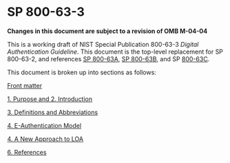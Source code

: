 # SP 800-63-3
**Changes in this document are subject to a revision of OMB M-04-04**

This is a working draft of NIST Special Publication 800-63-3 *Digital Authentication Guideline*. This document is the top-level replacement for SP 800-63-2, and references [SP 800-63A](../sp800-63a/README.md), [SP 800-63B](../sp800-63b/README.md), and SP [800-63C](../sp800-63c/README.md).


This document is broken up into sections as follows:

[Front matter](cover.md)

[1. Purpose and 2. Introduction](sec1_2_introduction.md)

[3. Definitions and Abbreviations ](sec3_definitions.md)

[4. E-Authentication Model](sec4_model.md)

[4. A New Approach to LOA ](sec5_xAL.md)

[6. References](sec6_references.md)

